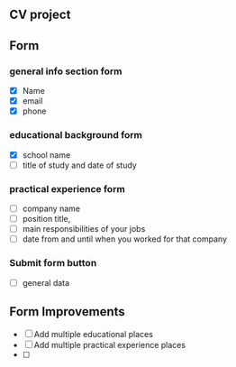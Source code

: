 ## CV project


## **Form**

### general info section **form**
- [x] Name 
- [x] email
- [x] phone

### educational background **form**
- [x] school name 
- [ ] title of study and date of study

### practical experience **form**
- [ ] company name 
- [ ] position title,
- [ ] main responsibilities of your jobs 
- [ ] date from and until when you worked for that company

### Submit **form** button 
- [ ] general data



## Form Improvements

- [ ] Add multiple educational places
- [ ] Add multiple practical experience places
- [ ] 